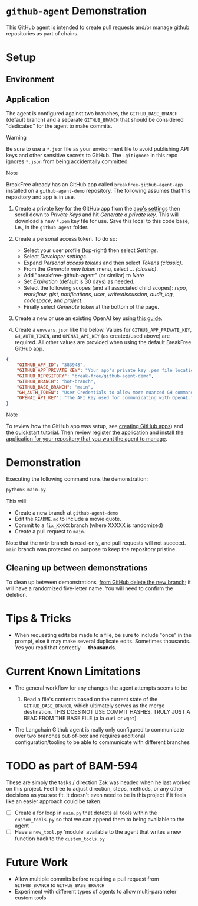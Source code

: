 # `github-agent` Demonstration

This GitHub agent is intended to create pull requests and/or manage github
repositories as part of chains.

# Setup

## Environment

## Application

The agent is configured against two branches, the `GITHUB_BASE_BRANCH` (default
branch) and a separate `GITHUB_BRANCH` that should be considered "dedicated" for
the agent to make commits.

> [!WARNING]
> Be sure to use a `*.json` file as your environment file to avoid publishing
> API keys and other sensitive secrets to GitHub. The `.gitignore` in this repo
> ignores `*.json` from being accidentally committed.

> [!NOTE]
> BreakFree already has an GitHub app called `breakfree-github-agent-app`
> installed on a `github-agent-demo`  repository. The following assumes that
> this repository and app is in use.

1. Create a private key for the GitHub app from the [app's settings](https://github.com/organizations/break-free/settings/apps/breakfree-github-agent-app)
then scroll down to *Private Keys* and hit *Generate a private key*. This will
download a new `*.pem` key file for use. Save this local to this code base,
i.e., in the `github-agent` folder.

1. Create a personal access token. To do so:

    - Select your user profile (top-right) then select *Settings*.
    - Select *Developer settings*.
    - Expand *Personal access tokens* and then select *Tokens (classic)*.
    - From the *Generate new token* menu, select *... (classic)*.
    - Add "breakfree-github-agent" (or similar) to *Note*
    - Set *Expiration* (default is 30 days) as needed.
    - Select the following scopes (and all associated child scopes): *repo*,
    *workflow*, *gist*, *notifications*, *user*, *write:discussion*,
    *audit_log*, *codespace*, and *project*.
    - Finally select *Generate token* at the bottom of the page.

1. Create a new or use an existing OpenAI key using [this guide](https://breakfree.atlassian.net/wiki/spaces/BFAIML/pages/2289369089/Using+the+BreakFree+OpenAI+Account).

1. Create a `envvars.json` like the below. Values for `GITHUB_APP_PRIVATE_KEY`,
`GH_AUTH_TOKEN`, and `OPENAI_API_KEY` (as created/used above) are required. All
other values are provided when using the default BreakFree GitHub app.

```json
{
    "GITHUB_APP_ID": "383948",
    "GITHUB_APP_PRIVATE_KEY": "Your app's private key .pem file location; if the location is the local directory just add `<filename>.pem`",
    "GITHUB_REPOSITORY": "break-free/github-agent-demo",
    "GITHUB_BRANCH": "bot-branch",
    "GITHUB_BASE_BRANCH": "main",
    "GH_AUTH_TOKEN": "User Credentials to allow more nuanced GH commands. Unsure if it's really necessary yet, but is currently being used for actions not available out-of-box like creating a new git branch.",
    "OPENAI_API_KEY": "The API Key used for communicating with OpenAI."
}
```

> [!NOTE]
> To review how the GitHub app was setup, see [creating GitHub apps](https://docs.github.com/en/apps/creating-github-apps/about-creating-github-apps/about-creating-github-apps))
> and the [quickstart tutorial](https://docs.github.com/en/apps/creating-github-apps/writing-code-for-a-github-app/quickstart). Then review [register the application](https://docs.github.com/en/apps/creating-github-apps/registering-a-github-app/registering-a-github-app)
> and [install the application for your repository that you want the agent to manage](https://docs.github.com/en/apps/using-github-apps/installing-your-own-github-app).


# Demonstration

Executing the following command runs the demonstration:

```bash
python3 main.py
```

This will:

- Create a new branch at `github-agent-demo`
- Edit the `README.md` to include a movie quote.
- Commit to a `fix_XXXXX` branch (where XXXXX is randomized)
- Create a pull request to `main`.

Note that the `main` branch is read-only, and pull requests will not succeed.
`main` branch was protected on purpose to keep the repository pristine.

## Cleaning up between demonstrations

To clean up between demonstrations, [from GitHub delete the new branch](https://github.com/break-free/github-agent-demo/branches);
it will have a randomized five-letter name. You will need to confirm the
deletion.

# Tips & Tricks

- When requesting edits be made to a file, be sure to include "once" in the
prompt, else it may make several duplicate edits. Sometimes thousands. Yes you
read that correctly -- **thousands**.

# Current Known Limitations

- The general workflow for any changes the agent attempts seems to be

    1. Read a file's contents based on the current state of the
    `GITHUB_BASE_BRANCH`, which ultimately serves as the merge destination. THIS
    DOES NOT USE COMMIT HASHES, TRULY JUST A READ FROM THE BASE FILE (a la
    `curl` or `wget`)

- The Langchain Github agent is really only configured to communicate over two
branches out-of-box and requires additional configuration/tooling to be able to
communicate with different branches

# TODO as part of BAM-594

These are simply the tasks / direction Zak was headed when he last worked on
this project. Feel free to adjust direction, steps, methods, or any other
decisions as you see fit. It doesn't even need to be in this project if it feels
like an easier approach could be taken.

- [ ] Create a for loop in `main.py` that detects all tools within the
`custom_tools.py` so that we can append them to being available to the agent
- [ ] Have a `new_tool.py` 'module' available to the agent that writes a new
function back to the `custom_tools.py`

# Future Work

- Allow multiple commits before requiring a pull request from `GITHUB_BRANCH` to
`GITHUB_BASE_BRANCH`
- Experiment with different types of agents to allow multi-parameter custom
tools
